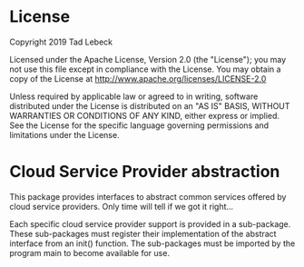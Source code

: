 # License

Copyright 2019 Tad Lebeck

Licensed under the Apache License, Version 2.0 (the "License");
you may not use this file except in compliance with the License.
You may obtain a copy of the License at
    http://www.apache.org/licenses/LICENSE-2.0

Unless required by applicable law or agreed to in writing, software
distributed under the License is distributed on an "AS IS" BASIS,
WITHOUT WARRANTIES OR CONDITIONS OF ANY KIND, either express or implied.
See the License for the specific language governing permissions and
limitations under the License.

# Cloud Service Provider abstraction

This package provides interfaces to abstract common services offered by cloud service providers.
Only time will tell if we got it right...

Each specific cloud service provider support is provided in a sub-package.
These sub-packages must register their implementation of the abstract interface from an init() function.
The sub-packages must be imported by the program main to become available for use.
